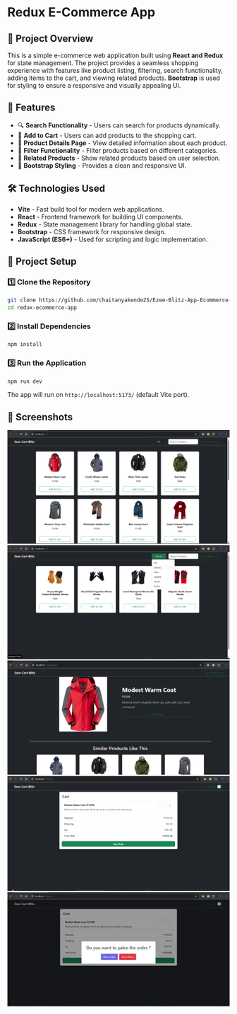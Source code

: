 # Redux E-Commerce App

## 📌 Project Overview

This is a simple e-commerce web application built using **React and Redux** for state management. The project provides a seamless shopping experience with features like product listing, filtering, search functionality, adding items to the cart, and viewing related products. **Bootstrap** is used for styling to ensure a responsive and visually appealing UI.

## 🚀 Features

- 🔍 **Search Functionality** - Users can search for products dynamically.
- 🛒 **Add to Cart** - Users can add products to the shopping cart.
- 📄 **Product Details Page** - View detailed information about each product.
- 🔢 **Filter Functionality** - Filter products based on different categories.
- 🔄 **Related Products** - Show related products based on user selection.
- 🎨 **Bootstrap Styling** - Provides a clean and responsive UI.

## 🛠️ Technologies Used

- **Vite** - Fast build tool for modern web applications.
- **React** - Frontend framework for building UI components.
- **Redux** - State management library for handling global state.
- **Bootstrap** - CSS framework for responsive design.
- **JavaScript (ES6+)** - Used for scripting and logic implementation.

## 📂 Project Setup

### 1️⃣ Clone the Repository

```sh
git clone https://github.com/chaitanyakende25/Ezee-Blitz-App-Ecommerce-Web.git
cd redux-ecommerce-app
```

### 2️⃣ Install Dependencies

```sh
npm install
```

### 3️⃣ Run the Application

```sh
npm run dev
```

The app will run on `http://localhost:5173/` (default Vite port).

## 📸 Screenshots

![Home Page](./public/images/Site_SS/HomePage.png)
![Home Page](./public/images/Site_SS/Filter.png)
![Home Page](./public/images/Site_SS/ProductDetails.png)
![Home Page](./public/images/Site_SS/Cart.png)
![Home Page](./public/images/Site_SS/PlaceOrder.png)
